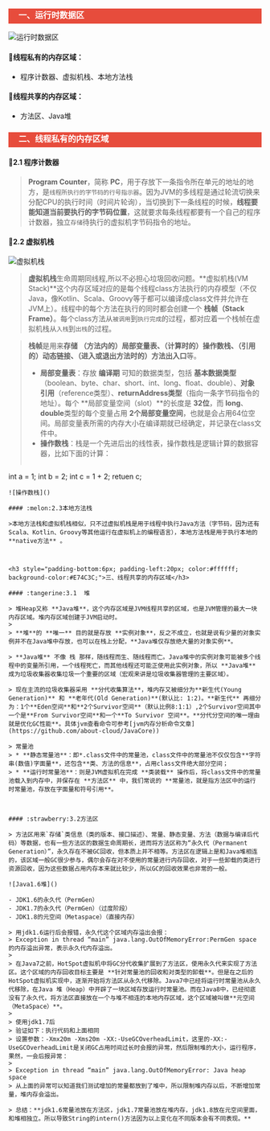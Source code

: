 <h3 style="padding-bottom:6px; padding-left:20px; color:#ffffff; background-color:#E74C3C;">一、运行时数据区</h3>

![运行时数据区]()

#### :womans_hat:线程私有的内存区域：

- 程序计数器、虚拟机栈、本地方法栈

#### :closed_umbrella:线程共享的内存区域：

* 方法区、Java堆



<h3 style="padding-bottom:6px; padding-left:20px; color:#ffffff; background-color:#E74C3C;">二、线程私有的内存区域</h3>

#### :curry:2.1 程序计数器

> **Program Counter**，简称 **PC**，用于存放下一条指令所在单元的地址的地方，是`线程所执行的字节码的行号指示器`。因为JVM的多线程是通过轮流切换来分配CPU的执行时间（时间片轮询），当切换到下一条线程的时候，**线程要能知道当前要执行的字节码位置**，这就要求每条线程都要有一个自己的程序计数器，独立`存储`待执行的虚拟机字节码指令的地址。

#### :custard:2.2 虚拟机栈

![虚拟机栈]()

> **虚拟机栈**生命周期同线程,所以不必担心垃圾回收问题。**虚拟机栈(VM Stack)**这个内存区域对应的是每个线程class方法执行的内存模型（不仅Java，像Kotlin、Scala、Groovy等于都可以编译成class文件并允许在JVM上）。线程中的每个方法在执行的同时都会创建一个 **栈帧（Stack Frame）**。每个class方法从`被调用`到`执行完成`的过程，都对应着一个栈帧在虚拟机栈从`入栈`到`出栈`的过程。

> **栈帧**是用来**存储** **（方法内的）局部变量表、（计算时的）操作数栈、（引用的）动态链接、（进入或退出方法时的）方法出入口**等。
> * **局部变量表**：存放 **编译期** 可知的数据类型，包括 **基本数据类型**（boolean、byte、char、short、int、long、float、double）、**对象引用**（reference类型）、**returnAddress类型**（指向一条字节码指令的地址）。每个 **局部变量空间（slot）**的长度是 **32位**，而 **long**、**double**类型的每个变量占用 **2个局部变量空间**，也就是会占用64位空间。局部变量表所需的内存大小在编译期就已经确定，并记录在class文件中。
> * **操作数栈**：栈是一个先进后出的线性表，操作数栈是逻辑计算的数据容器，比如下面的计算：
> ```java
  int a = 1;
  int b = 2;
  int c = 1 + 2;
  retuen c;
  ```
  ![操作数栈]()

#### :melon:2.3本地方法栈

>本地方法栈和虚拟机栈相似，只不过虚拟机栈是用于线程中执行Java方法（字节码，因为还有Scala、Kotlin、Groovy等其他运行在虚拟机上的编程语言），本地方法栈是用于执行本地的 **native方法** 。



<h3 style="padding-bottom:6px; padding-left:20px; color:#ffffff; background-color:#E74C3C;">三、线程共享的内存区域</h3>

#### :tangerine:3.1  堆

> 堆Heap又称 **Java堆**，这个内存区域是JVM线程共享的区域，也是JVM管理的最大一块内存区域。堆内存区域创建于JVM启动时。
>
> **堆**的 **唯一** 目的就是存放 **实例对象**，反之不成立，也就是说有少量的对象实例并不在Java堆中存放，也可以在栈上分配，**Java堆仅存放绝大量的对象实例**。

> **Java堆** 不像 栈 那样，随线程而生、随线程而亡。Java堆中的实例对象可能被多个线程中的变量所引用，一个线程死亡，而其他线程还可能正使用此实例对象，所以 **Java堆** 成为垃圾收集器收集垃圾一个重要的区域（宏观来讲是垃圾收集器管理的主要区域）。

> 现在主流的垃圾收集器采用 **分代收集算法**，堆内存又被细分为**新生代(Young Generation)** 和 **老年代(Old Generation)**(默认比: 1:2)。**新生代** 再细分为：1个**Eden空间**和**2个Survivor空间**（默认比例8:1:1）,2个Survivor空间其中一个是**From Survivor空间**和一个**To Survivor 空间**。**分代分空间的唯一理由就是优化GC性能**。具体jvm查看命令可参考[jvm内存分析命令文章](https://github.com/about-cloud/JavaCore))

> 常量池
> * **静态常量池**：即*.class文件中的常量池，class文件中的常量池不仅仅包含**字符串(数值)字面量**，还包含**类、方法的信息**，占用class文件绝大部分空间；
> * **运行时常量池**：则是JVM虚拟机在完成 **类装载** 操作后，将class文件中的常量池载入到内存中，并保存在 **方法区** 中，我们常说的 **常量池，就是指方法区中的运行时常量池，存放在字面量和符号引用**。



#### :strawberry:3.2方法区

> 方法区用来`存储`类信息（类的版本、接口描述）、常量、静态变量、方法（数据与编译后代码）等数据，也有一些方法区的数据生命周期长，进而将方法区称为“永久代（Permanent Generation）”，永久存在不被GC回收，但本质上并不相等。方法区在逻辑上是和Java堆相连的，该区域一般GC很少参与，偶尔会存在对不使用的常量进行内存回收，对于一些卸载的类进行资源回收，因为这些数据占用内存本来就比较少，所以GC的回收效果也非常的一般。

![Java1.6堆]()

- JDK1.6的永久代（PermGen）
- JDK1.7的永久代（PermGen）（过度阶段）
- JDK1.8的元空间（Metaspace）（直接内存）

> 用jdk1.6运行后会报错，永久代这个区域内存溢出会报：
> Exception in thread “main” java.lang.OutOfMemoryError:PermGen space的内存溢出异常，表示永久代内存溢出。
>
> 在Java7之前，HotSpot虚拟机中将GC分代收集扩展到了方法区，使用永久代来实现了方法区。这个区域的内存回收目标主要是 **针对常量池的回收和对类型的卸载**。但是在之后的HotSpot虚拟机实现中，逐渐开始将方法区从永久代移除。Java7中已经将运行时常量池从永久代移除，在Java 堆（Heap）中开辟了一块区域存放运行时常量池。而在Java8中，已经彻底没有了永久代，将方法区直接放在一个与堆不相连的本地内存区域，这个区域被叫做**元空间（MetaSpace）**。
>
> 使用jdk1.7后
> 验证如下：执行代码和上面相同
> 设置参数：-Xmx20m -Xms20m -XX:-UseGCOverheadLimit，这里的-XX:-UseGCOverheadLimit是关闭GC占用时间过长时会报的异常，然后限制堆的大小，运行程序，果然，一会后报异常：
>
> Exception in thread “main” java.lang.OutOfMemoryError: Java heap space
> 从上面的异常可以知道我们测试增加的常量都放到了堆中，所以限制堆内存以后，不断增加常量，堆内存会溢出。

> 总结：**jdk1.6常量池放在方法区，jdk1.7常量池放在堆内存，jdk1.8放在元空间里面，和堆相独立。所以导致String的intern()方法因为以上变化在不同版本会有不同表现。**